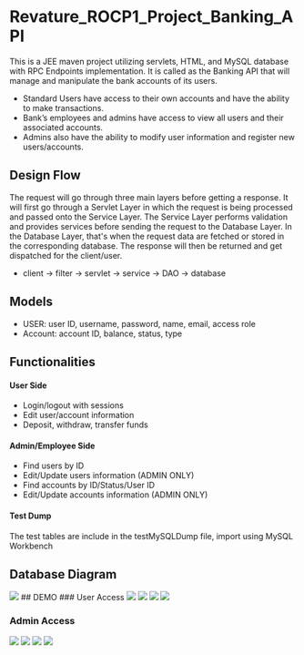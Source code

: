 # Revature_ROCP1_Project_Banking_API
This is a JEE maven project utilizing servlets, HTML, and MySQL database with RPC Endpoints implementation. It is called as the Banking API that will manage and manipulate the bank accounts of its users. 
-	Standard Users have access to their own accounts and have the ability to make transactions. 
-	Bank’s employees and admins have access to view all users and their associated accounts. 
-	Admins also have the ability to modify user information and register new users/accounts.

## Design Flow
The request will go through three main layers before getting a response. It will first go through a Servlet Layer in which the request is being processed and passed onto the Service Layer. The Service Layer performs validation and provides services before sending the request to the Database Layer. In the Database Layer, that's when the request data are fetched or stored in the corresponding database. The response will then be returned and get dispatched for the client/user.
 - client -> filter -> servlet -> service -> DAO -> database

## Models
- USER: user ID, username, password, name, email, access role
- Account: account ID, balance, status, type

## Functionalities
#### User Side
- Login/logout with sessions
- Edit user/account information
- Deposit, withdraw, transfer funds
#### Admin/Employee Side
- Find users by ID
- Edit/Update users information (ADMIN ONLY)
- Find accounts by ID/Status/User ID
- Edit/Update accounts information (ADMIN ONLY)
#### Test Dump
The test tables are include in the testMySQLDump file, import using MySQL Workbench
## Database Diagram
<img src="/img/database.PNG">
## DEMO
### User Access
<img src="/img/index.PNG">
<img src="/img/userInfo.PNG">
<img src="/img/accountInfo.PNG">
<img src="/img/transferUser.PNG">

### Admin Access
<img src="/img/addNewUser.PNG">
<img src="/img/editUserInfo.PNG">
<img src="/img/findUpdateUsers.PNG">
<img src="/img/findUpdateAccounts.PNG">
